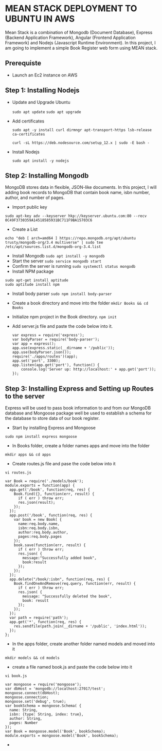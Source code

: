 # MEAN STACK DEPLOYMENT TO UBUNTU IN AWS
Mean Stack is a combination of Mongodb (Document Database), Express (Backend Application Framework), Angular (Frontend Application Framework) and Nodejs (Javascript Runtime Environment).
In this project, I am going to implement a simple Book Register web form using MEAN stack.
## Prerequiste
- Launch an Ec2 instance on AWS

## Step 1: Installing Nodejs
- Update and Upgrade Ubuntu

  `sudo apt update`
  `sudo apt upgrade`
- Add certificates

  `sudo apt -y install curl dirmngr apt-transport-https lsb-release ca-certificates`
  
  `curl -sL https://deb.nodesource.com/setup_12.x | sudo -E bash -`
- Install Nodejs

  `sudo apt install -y nodejs`

## Step 2: Installing Mongodb
MongoDB stores data in flexible, JSON-like documents. In this project, I will adding book records to MongoDB that contain book name, isbn number, author, and number of pages.
- Import public key

`sudo apt-key adv --keyserver hkp://keyserver.ubuntu.com:80 --recv 0C49F3730359A14518585931BC711F9BA15703C6`
- Create a List
 
`echo "deb [ arch=amd64 ] https://repo.mongodb.org/apt/ubuntu trusty/mongodb-org/3.4 multiverse" | sudo tee /etc/apt/sources.list.d/mongodb-org-3.4.list`
- Install Mongodb `sudo apt install -y mongodb`
- Start the server `sudo service mongodb start`
- Confirm the server is running `sudo systemctl status mongodb`
- Install NPM package

```
sudo apt-get install aptitude
sudo aptitude install npm
```
- Install body parser `sudo npm install body-parser`
- Create a book directory and move into the folder `mkdir Books && cd Books`
- Initialize npm project in the Book directory. `npm init`
- Add server.js file and paste the code below into it.

  ```
  var express = require('express');
  var bodyParser = require('body-parser');
  var app = express();
  app.use(express.static(__dirname + '/public'));
  app.use(bodyParser.json());
  require('./apps/routes')(app);
  app.set('port', 3300);
  app.listen(app.get('port'), function() {
      console.log('Server up: http://localhost:' + app.get('port'));
  });
  ```
## Step 3: Installing Express and Setting up Routes to the server
Express will be used to pass book information to and from our MongoDB database and Mongoose package well be used to establish a schema for the database to store data of our book register.
- Start by installing Express and Mongoose

`sudo npm install express mongoose`
- In Books folder, create a folder names apps and move into the folder

`mkdir apps && cd apps`
- Create routes.js file and pase the code below into it

`vi routes.js`

```
var Book = require('./models/book');
module.exports = function(app) {
  app.get('/book', function(req, res) {
    Book.find({}, function(err, result) {
      if ( err ) throw err;
      res.json(result);
    });
  }); 
  app.post('/book', function(req, res) {
    var book = new Book( {
      name:req.body.name,
      isbn:req.body.isbn,
      author:req.body.author,
      pages:req.body.pages
    });
    book.save(function(err, result) {
      if ( err ) throw err;
      res.json( {
        message:"Successfully added book",
        book:result
      });
    });
  });
  app.delete("/book/:isbn", function(req, res) {
    Book.findOneAndRemove(req.query, function(err, result) {
      if ( err ) throw err;
      res.json( {
        message: "Successfully deleted the book",
        book: result
      });
    });
  });
  var path = require('path');
  app.get('*', function(req, res) {
    res.sendfile(path.join(__dirname + '/public', 'index.html'));
  });
};
```
- In the apps folder, create another folder named models and moved into it

`mkdir models && cd models`
- create a file named book.js and paste the code below into it

`vi book.js`

```
var mongoose = require('mongoose');
var dbHost = 'mongodb://localhost:27017/test';
mongoose.connect(dbHost);
mongoose.connection;
mongoose.set('debug', true);
var bookSchema = mongoose.Schema( {
  name: String,
  isbn: {type: String, index: true},
  author: String,
  pages: Number
});
var Book = mongoose.model('Book', bookSchema);
module.exports = mongoose.model('Book', bookSchema);
```
- 
